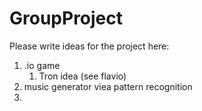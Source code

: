 # GroupProject

Please write ideas for the project here:
1. .io game
    1. Tron idea (see flavio)
2. music generator viea pattern recognition
3. 
